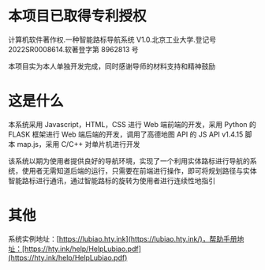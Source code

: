 # 本项目已取得专利授权

计算机软件著作权.一种智能路标导航系统 V1.0.北京工业大学.登记号 2022SR0008614.软著登字第 8962813 号

本项目实为本人单独开发完成，同时感谢导师的材料支持和精神鼓励

# 这是什么

本系统采用 Javascript，HTML，CSS 进行 Web 端前端的开发，采用 Python 的 FLASK 框架进行 Web 端后端的开发，调用了高德地图 API 的 JS API v1.4.15 脚本 map.js，采用 C/C++ 对单片机进行开发

该系统以期为使用者提供良好的导航环境，实现了一个利用实体路标进行导航的系统，使用者无需知道后端的运行，只需要在前端进行操作，即可将规划路径与实体智能路标进行通讯，通过智能路标的旋转为使用者进行连续性地指引

# 其他

系统实例地址：[https://lubiao.hty.ink](https://lubiao.hty.ink/)，帮助手册地址：[https://hty.ink/help/HelpLubiao.pdf](https://hty.ink/help/HelpLubiao.pdf)
